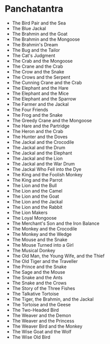 # Panchatantra

- The Bird Pair and the Sea
- The Blue Jackal
- The Brahmin and the Goat
- The Brahmin and the Mongoose
- The Brahmin's Dream
- The Bug and the Tailor
- The Cat's Judgment
- The Crab and the Mongoose
- The Crane and the Crab
- The Crow and the Snake
- The Crows and the Serpent
- The Cunning Crane and the Crab
- The Elephant and the Hare
- The Elephant and the Mice
- The Elephant and the Sparrow
- The Farmer and the Jackal
- The Four Friends
- The Frog and the Snake
- The Greedy Crane and the Mongoose
- The Hare and the Partridge
- The Heron and the Crab
- The Hunter and the Doves
- The Jackal and the Crocodile
- The Jackal and the Drum
- The Jackal and the Elephant
- The Jackal and the Lion
- The Jackal and the War Drum
- The Jackal Who Fell into the Dye
- The King and the Foolish Monkey
- The King and the Parrot
- The Lion and the Bull
- The Lion and the Camel
- The Lion and the Goat
- The Lion and the Jackal
- The Lion and the Rabbit
- The Lion Makers
- The Loyal Mongoose
- The Merchant's Son and the Iron Balance
- The Monkey and the Crocodile
- The Monkey and the Wedge
- The Mouse and the Snake
- The Mouse Turned into a Girl
- The Musical Donkey
- The Old Man, the Young Wife, and the Thief
- The Old Tiger and the Traveller
- The Prince and the Snake
- The Sage and the Mouse
- The Snake and the Ants
- The Snake and the Crows
- The Story of the Three Fishes
- The Talkative Tortoise
- The Tiger, the Brahmin, and the Jackal
- The Tortoise and the Geese
- The Two-Headed Bird
- The Weaver and the Demon
- The Weaver and the Princess
- The Weaver Bird and the Monkey
- The Wise Goat and the Wolf
- The Wise Old Bird
